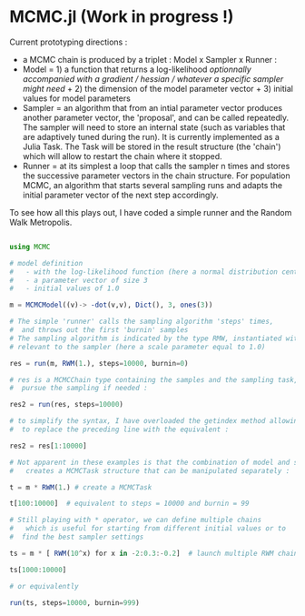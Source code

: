 MCMC.jl  (Work in progress  !)
=======


Current prototyping directions : 

   - a MCMC chain is produced by a triplet : Model x Sampler x Runner :
   - Model = 1) a function that returns a log-likelihood _optionnally accompanied with a gradient / hessian / whatever a specific sampler might need_ + 2) the dimension of the model parameter vector + 3) initial values for model parameters
   - Sampler = an algorithm that from an intial parameter vector produces another parameter vector, the 'proposal', and can be called repeatedly. The sampler will need to store an internal state (such as variables that are adaptively tuned during the run). It is currently implemented as a Julia Task. The Task will be stored in the result structure (the 'chain') which will allow to restart the chain where it stopped.
   - Runner = at its simplest a loop that calls the sampler n times and stores the successive parameter vectors in the chain structure. For population MCMC, an algorithm that starts several sampling runs and adapts the initial parameter vector of the next step accordingly.


To see how all this plays out, I have coded a simple runner and the Random Walk Metropolis.

```jl

using MCMC

# model definition 
#   - with the log-likelihood function (here a normal distribution centered on zero)
#   - a parameter vector of size 3
#   - initial values of 1.0

m = MCMCModel((v)-> -dot(v,v), Dict(), 3, ones(3))

# The simple 'runner' calls the sampling algorithm 'steps' times, 
#  and throws out the first 'burnin' samples
# The sampling algorithm is indicated by the type RMW, instantiated with the settings
# relevant to the sampler (here a scale parameter equal to 1.0)

res = run(m, RWM(1.), steps=10000, burnin=0)

# res is a MCMCChain type containing the samples and the sampling task, allowing to
#  pursue the sampling if needed :

res2 = run(res, steps=10000)

# to simplify the syntax, I have overloaded the getindex method allowing
#  to replace the preceding line with the equivalent : 

res2 = res[1:10000]

# Not apparent in these examples is that the combination of model and sampler
#   creates a MCMCTask structure that can be manipulated separately :

t = m * RWM(1.) # create a MCMCTask

t[100:10000]  # equivalent to steps = 10000 and burnin = 99

# Still playing with * operator, we can define multiple chains
#   which is useful for starting from different initial values or to
#  find the best sampler settings

ts = m * [ RWM(10^x) for x in -2:0.3:-0.2]  # launch multiple RWM chains with different scales

ts[1000:10000]

# or equivalently

run(ts, steps=10000, burnin=999)


```
